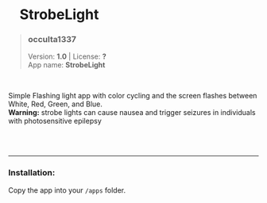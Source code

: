 <!---
This file is generated from the "details.yml" file. (Any changes here will be overwritten)
--->
# <img src="../../images/default_icon.png" width="16"> StrobeLight
> ###  **occulta1337**  
> Version: **1.0** | License: **?**  
> App name: **StrobeLight**
<br/>

Simple Flashing light app with color cycling and the screen flashes between White, Red, Green, and Blue.  
**Warning:** strobe lights can cause nausea and trigger seizures in individuals with photosensitive epilepsy


<br/><br/>

-----
### Installation:
Copy the app into your `/apps` folder.


